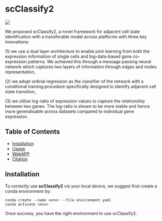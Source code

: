 # scClassify2
![](https://github.com/Wenze18/scClassify2/blob/main/scClassify2.png)

We proposed scClassify2, a novel framework for adjacent cell state identification with a transferable model across platforms with three key innovations:  

(1)   we use a dual layer architecture to enable joint learning from both the expression information of single cells and big-data-based gene co-expression patterns. We achieved this through a message passing neural network which captures two layers of information through edges and nodes representation,  

(2)   we adopt ordinal regression as the classifier of the network with a conditional training procedure specifically designed to identify adjacent cell state transition,  

(3)   we utilise log-ratio of expression values to capture the relationship between two genes. The log-ratio is shown to be more stable and hence more generalisable across datasets compared to individual gene expression.  


## Table of Contents

* [Installation](#Installation)
* [Usage](#Usage)
* [WebAPP](#WebAPP)
* [Citation](#Citation)

## Installation

To correctly use **scClassify2** via your local device, we suggest first create a conda environment by:

~~~shell
conda create --name <env> --file environment.yaml
conda activate <env>
~~~

Once success, you have the right environment to use scClassify2.
